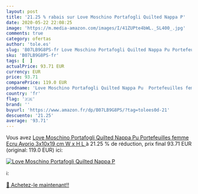 ```yaml
---
layout: post
title: '21.25 % rabais sur Love Moschino Portafogli Quilted Nappa P'
date: 2020-05-22 22:08:25
image: 'https://m.media-amazon.com/images/I/41ZUPte4bWL._SL400_.jpg'
comments: true
category: ofertas
author: 'tole.es'
slug: 'B07LB9G8PS-fr Love Moschino Portafogli Quilted Nappa Pu Portefeuilles...'
sku: 'B07LB9G8PS-fr'
tags: [  ]
actualPrice: 93.71 EUR
currency: EUR
price: 93.71
comparePrice: 119.0 EUR
prodname: 'Love Moschino Portafogli Quilted Nappa Pu  Portefeuilles femme  Ecru  Avorio   3x10x19 cm  W x H L '
country: 'fr'
flag: '🇫🇷'
brand: ''
buyurl: 'https://www.amazon.fr/dp/B07LB9G8PS/?tag=tolees0d-21'
descuento: '21.25'
average: '93.71'
---
```


Vous avez [Love Moschino Portafogli Quilted Nappa Pu  Portefeuilles femme  Ecru  Avorio   3x10x19 cm  W x H L ](https://www.amazon.fr/dp/B07LB9G8PS/?tag=tolees0d-21)  à  21.25 % de réduction, prix final  93.71 EUR (original: 119.0 EUR) ici:

[![Love Moschino Portafogli Quilted Nappa P](https://m.media-amazon.com/images/I/41ZUPte4bWL._SL400_.jpg)](https://www.amazon.fr/dp/B07LB9G8PS/?tag=tolees0d-21)

ℹ️:


[🛒 Achetez-le maintenant!!](https://www.amazon.fr/dp/B07LB9G8PS/?tag=tolees0d-21)
